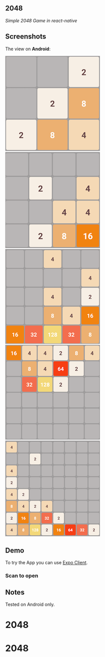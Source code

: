 ## 2048

_Simple 2048 Game in react-native_

## Screenshots

The view on **Android**:

![Android View](/photos/3X3.png)
![Android View](/photos/4X4.png)
![Android View](/photos/5X5.png)
![Android View](/photos/6X6.png)
![Android View](/photos/8X8.png)

## Demo

To try the App you can use [Expo Client](https://expo.io/tools#client).

### Scan to open

## Notes

Tested on Android only.
# 2048
# 2048
